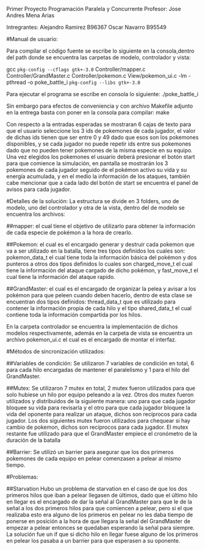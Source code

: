 Primer Proyecto
Programación Paralela y Concurrente
Profesor: Jose Andres Mena Arias

Intregrantes:
   Alejandro Ramirez B96367
   Oscar Navarro  B95549




#Manual de usuario:

Para compilar el código fuente se escribe lo siguiente en la consola,dentro del  path donde se encuentra las carpetas de modelo, controlador y vista:

gcc `pkg-config --cflags gtk+-3.0` Controller/mapper.c Controller/GrandMaster.c Controller/pokemon.c View/pokemon_ui.c -lm -pthread -o poke_battle_i `pkg-config --libs gtk+-3.0`

Para ejecutar el programa se escribe en consola lo siguiente:
./poke_battle_i


Sin embargo para efectos de conveniencia y con archivo Makefile adjunto en la entrega basta con poner en la consola para compilar:
make

Con respecto a la entradas esperadas se mostraran 6 cajas de texto para que el usuario seleccione los 3 ids de pokemones de cada jugador, el valor de dichas ids tienen que ser entre 0 y 49 dado que esos son los pokemones disponibles, y se cada jugador no puede repetir ids entre sus pokemones dado que no pueden tener pokemones de la misma especie en su equipo.
Una vez elegidos los pokemones el usuario deberá presionar el botón start  para que comience la simulación, en pantalla se mostrarán los 3 pokemones de cada jugador seguido de el pokémon activo su vida y su energía acumulada, y en el medio la información de los ataques, también cabe mencionar que a cada lado del botón de start se encuentra el panel de avisos para cada jugador.









#Detalles de la solución:
La estructura se divide en 3 folders, uno de modelo, uno del controlador y otra de la vista,
dentro del de modelo se encuentra los archivos: 

##mapper:
el cual tiene el objetivo de utilizarlo para obtener la información de cada especie de pokémon a la hora de crearlo. 

##Pokemon:
el cual es el encargado generar y destruir cada pokemon que va a ser utilizado en la  batalla, tiene tres tipos  definidos los cuales son: pokemon_data_t el cual tiene toda la información básica del pokémon y dos punteros a otros dos tipos definidos lo cuales son charged_move_t el cual tiene la información del ataque cargado de dicho pokémon, y  fast_move_t el cual tiene la información del ataque rapido.

##GrandMaster:
el cual es el encargado de organizar la pelea y avisar a los pokémon para que peleen cuando deben hacerlo, dentro de esta clase se encuentran dos tipos definidos: thread_data_t que es utilizado para contener la información propia de cada hilo y  el tipo shared_data_t el cual contiene toda la información compartida por los hilos.

En la carpeta controlador se encuentra la implementación de dichos modelos respectivamente, además en la carpeta de vista se encuentra un archivo pokemon_ui.c el cual es el encargado de montar el interfaz.



#Métodos de sincronización utilizados:

##Variables de condición:
  Se utilizaron 7 variables de condición en total, 6 para cada hilo encargadas de mantener el paralelismo y 1 para el hilo del GrandMaster.


##Mutex:
Se utilizaron 7 mutex en total, 2 mutex fueron utilizados para que solo hubiese un hilo por equipo peleando a la vez. Otros dos mutex fueron utilizados y distribuidos de la siguiente manera: uno para que cada jugador  bloquee su vida para revisarla y el otro para que cada jugador bloquee la vida del oponente para realizar un ataque, dichos son recíprocos para cada jugador. Los dos siguientes mutex fueron utilizados para chequear si hay cambio de pokemon, dichos son recíprocos para cada jugador. El mutex restante fue utilizado para que el GrandMaster empiece el cronómetro de la duración de la batalla

##Barrier:
Se utilizó un barrier para asegurar que los dos primeros  pokemones de cada equipo en pelear comenzasen a pelear al mismo tiempo. 


#Problemas:

##Starvation 
Hubo un problema de starvation en el caso de que los dos primeros hilos que iban a pelear llegasen de últimos, dado que el último hilo en llegar es el encargado de dar la señal al GrandMaster para que le de la señal a los dos primeros hilos para que comiencen a pelear, pero si el que realizaba esto era alguno de los primeros en pelear no les daba tiempo de ponerse en posición a la hora de que llegara la señal del GrandMaster de empezar a pelear entonces se quedaban esperando la señal para siempre. 
La solución fue un if que si dicho hilo en llegar fuese alguno de los primeros en pelear los pasaba a un barrier para que esperasen a su oponente.
